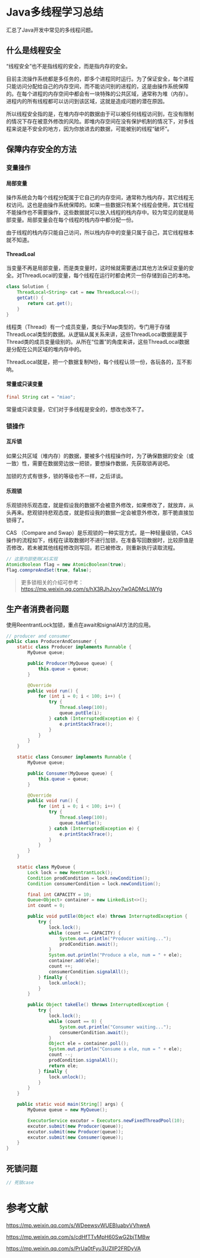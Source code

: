 # Java多线程学习总结

汇总了Java开发中常见的多线程问题。

## 什么是线程安全

“线程安全”也不是指线程的安全，而是指内存的安全。

目前主流操作系统都是多任务的，即多个进程同时运行。为了保证安全，每个进程只能访问分配给自己的内存空间，而不能访问别的进程的，这是由操作系统保障的。在每个进程的内存空间中都会有一块特殊的公共区域，通常称为堆（内存）。进程内的所有线程都可以访问到该区域，这就是造成问题的潜在原因。

所以线程安全指的是，在堆内存中的数据由于可以被任何线程访问到，在没有限制的情况下存在被意外修改的风险。即堆内存空间在没有保护机制的情况下，对多线程来说是不安全的地方，因为你放进去的数据，可能被别的线程“破坏”。

## 保障内存安全的方法

### 变量操作

#### 局部变量

操作系统会为每个线程分配属于它自己的内存空间，通常称为栈内存，其它线程无权访问。这也是由操作系统保障的。如果一些数据只有某个线程会使用，其它线程不能操作也不需要操作，这些数据就可以放入线程的栈内存中。较为常见的就是局部变量。局部变量会在每个线程的栈内存中都分配一份。

由于线程的栈内存只能自己访问，所以栈内存中的变量只属于自己，其它线程根本就不知道。

#### ThreadLoal

当变量不再是局部变量，而是类变量时，这时候就需要通过其他方法保证变量的安全。对ThreadLocal的变量，每个线程在运行时都会拷贝一份存储到自己的本地。

```java
class Solution {
	ThreadLocal<String> cat = new ThreadLocal<>();
	getCat() {
		return cat.get();
	}
}
```

线程类（Thread）有一个成员变量，类似于Map类型的，专门用于存储ThreadLocal类型的数据。从逻辑从属关系来讲，这些ThreadLocal数据是属于Thread类的成员变量级别的。从所在“位置”的角度来讲，这些ThreadLocal数据是分配在公共区域的堆内存中的。

ThreadLocal就是，把一个数据复制N份，每个线程认领一份，各玩各的，互不影响。

#### 常量或只读变量

```java
final String cat = "miao";
```

常量或只读变量，它们对于多线程是安全的，想改也改不了。

### 锁操作

#### 互斥锁

如果公共区域（堆内存）的数据，要被多个线程操作时，为了确保数据的安全（或一致）性，需要在数据旁边放一把锁，要想操作数据，先获取锁再说吧。

加锁的方式有很多，锁的等级也不一样，之后详谈。

#### 乐观锁

乐观锁持乐观态度，就是假设我的数据不会被意外修改，如果修改了，就放弃，从头再来。悲观锁持悲观态度，就是假设我的数据一定会被意外修改，那干脆直接加锁得了。

CAS （Compare and Swap）是乐观锁的一种实现方式，是一种轻量级锁，CAS 操作的流程如下，线程在读取数据时不进行加锁，在准备写回数据时，比较原值是否修改，若未被其他线程修改则写回，若已被修改，则重新执行读取流程。

```java
// 这里内部使用CAS实现
AtomicBoolean flag = new AtomicBoolean(true);
flag.comnpreAndSet(true, false);
```



> 更多锁相关的介绍可参考：https://mp.weixin.qq.com/s/hX3RJhJxyy7w0ADMcLlWYg

## 生产者消费者问题

使用ReentrantLock加锁，重点在await和signalAll方法的应用。

```java
// producer and consumer
public class ProducerAndConsumer {
    static class Producer implements Runnable {
        MyQueue queue;

        public Producer(MyQueue queue) {
            this.queue = queue;
        }

        @Override
        public void run() {
            for (int i = 0; i < 100; i++) {
                try {
                    Thread.sleep(100);
                    queue.putEle(i);
                } catch (InterruptedException e) {
                    e.printStackTrace();
                }
            }
        }
    }

    static class Consumer implements Runnable {
        MyQueue queue;

        public Consumer(MyQueue queue) {
            this.queue = queue;
        }

        @Override
        public void run() {
            for (int i = 0; i < 100; i++) {
                try {
                    Thread.sleep(100);
                    queue.takeEle();
                } catch (InterruptedException e) {
                    e.printStackTrace();
                }
            }
        }
    }

    static class MyQueue {
        Lock lock = new ReentrantLock();
        Condition prodCondition = lock.newCondition();
        Condition consumerCondition = lock.newCondition();

        final int CAPACITY = 10;
        Queue<Object> container = new LinkedList<>();
        int count = 0;

        public void putEle(Object ele) throws InterruptedException {
            try {
                lock.lock();
                while (count == CAPACITY) {
                    System.out.println("Producer waiting...");
                    prodCondition.await();
                }
                System.out.println("Produce a ele, num = " + ele);
                container.add(ele);
                count ++;
                consumerCondition.signalAll();
            } finally {
                lock.unlock();
            }
        }

        public Object takeEle() throws InterruptedException {
            try {
                lock.lock();
                while (count == 0) {
                    System.out.println("Consumer waiting...");
                    consumerCondition.await();
                }
                Object ele = container.poll();
                System.out.println("Consume a ele, num = " + ele);
                count --;
                prodCondition.signalAll();
                return ele;
            } finally {
                lock.unlock();
            }
        }
    }

    public static void main(String[] args) {
        MyQueue queue = new MyQueue();

        ExecutorService excutor = Executors.newFixedThreadPool(10);
        excutor.submit(new Producer(queue));
        excutor.submit(new Producer(queue));
        excutor.submit(new Consumer(queue));
    }
}
```

## 死锁问题

```java
// 死锁case
```

# 参考文献

https://mp.weixin.qq.com/s/WDeewsvWUEBIuabvVVhweA

https://mp.weixin.qq.com/s/cdHfTTvMpH60SwG2bjTMBw

https://mp.weixin.qq.com/s/PrUa0tFyu3UZllP2FRDyVA

